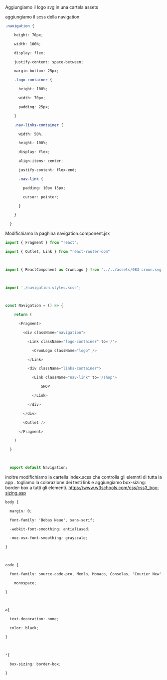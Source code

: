 Aggiungiamo il logo svg in una cartela assets

aggiungiamo il scss della navigation

```scss
.navigation {

    height: 70px;

    width: 100%;

    display: flex;

    justify-content: space-between;

    margin-bottom: 25px;

    .logo-container {

      height: 100%;

      width: 70px;

      padding: 25px;

    }

    .nav-links-container {

      width: 50%;

      height: 100%;

      display: flex;

      align-items: center;

      justify-content: flex-end;

      .nav-link {

        padding: 10px 15px;

        cursor: pointer;

      }

    }

  }
```

Modifichiamo la paghina navigation.component.jsx
```jsx
import { Fragment } from "react";

import { Outlet, Link } from "react-router-dom"

  

import { ReactComponent as CrwnLogo } from '../../assets/083 crown.svg';

  

import './navigation.styles.scss';

  

const Navigation = () => {

    return (

      <Fragment>

        <div className="navigation">

          <Link className="logo-container" to='/'>

            <CrwnLogo className="logo" />

          </Link>

          <div className="links-container">

            <Link className="nav-link" to='/shop'>

                SHOP

            </Link>

          </div>

        </div>

        <Outlet />

      </Fragment>

    )

  }

  

  export default Navigation;
```

inoltre modifichiamo la cartella index.scss che controlla gli elemnti di tutta la app .
togliamo la colorazione dei testi link e aggiungiamo box-sizing: border-box a tutti gli elementi.   https://www.w3schools.com/css/css3_box-sizing.asp

```scss
body {

  margin: 0;

  font-family: 'Bebas Neue', sans-serif;

  -webkit-font-smoothing: antialiased;

  -moz-osx-font-smoothing: grayscale;

}

  

code {

  font-family: source-code-pro, Menlo, Monaco, Consolas, 'Courier New',

    monospace;

}

  

a{

  text-decoration: none;

  color: black;

}

  

*{

  box-sizing: border-box;

}
```